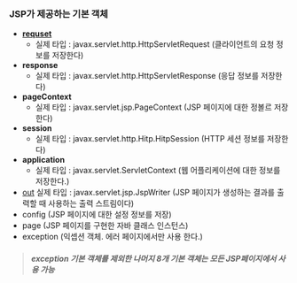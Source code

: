 ### JSP가 제공하는 기본 객체
* [**requset**](https://github.com/yeRim650/TIL/blob/main/jsp/request.md) 
  * 실제 타입 : javax.servlet.http.HttpServletRequest (클라이언트의 요청 정보를 저장한다)
* **response** 
  * 실제 타입 : javax.servlet.http.HttpServletResponse (응답 정보를 저장한다)
* **pageContext** 
  * 실제 타입 : javax.servlet.jsp.PageContext (JSP 페이지에 대한 정볼르 저장한다)
* **session** 
  * 실제 타입 : javax.servlet.http.Hitp.HitpSession (HTTP 세션 정보를 저장한다)
* **application** 
  * 실제 타입 : javax.servlet.ServletContext (웹 어플리케이션에 대한 정보를 저장한다.)
* [out](https://github.com/yeRim650/TIL/blob/main/jsp/out.md) 실제 타입 : javax.servlet.jsp.JspWriter (JSP 페이지가 생성하는 결과를 출력할 때 사용하는 출력 스트림이다)
* config (JSP 페이지에 대한 설정 정보를 저장)
* page (JSP 페이지를 구현한 자바 클래스 인스턴스)
* exception (익셉션 객체. 에러 페이지에서만 사용 한다.)
> ##### exception 기본 객체를 제외한 나머지 8개 기본 객체는 모든 JSP페이지에서 사용 가능
